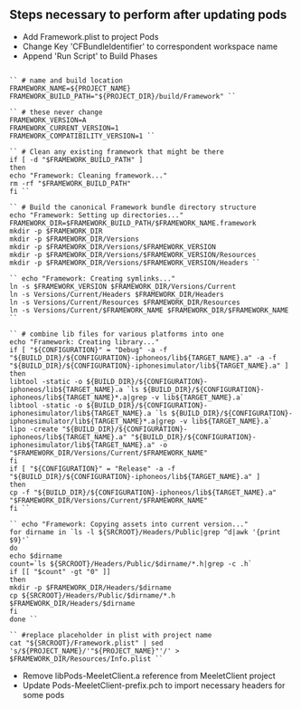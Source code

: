 ## Steps necessary to perform after updating pods
- Add Framework.plist to project Pods
- Change Key 'CFBundleIdentifier' to correspondent workspace name
- Append 'Run Script' to Build Phases
<pre><code>
`` # name and build location
FRAMEWORK_NAME=${PROJECT_NAME}
FRAMEWORK_BUILD_PATH="${PROJECT_DIR}/build/Framework" ``<br>
`` # these never change
FRAMEWORK_VERSION=A
FRAMEWORK_CURRENT_VERSION=1
FRAMEWORK_COMPATIBILITY_VERSION=1 ``<br>
`` # Clean any existing framework that might be there
if [ -d "$FRAMEWORK_BUILD_PATH" ]
then
echo "Framework: Cleaning framework..."
rm -rf "$FRAMEWORK_BUILD_PATH"
fi ``<br>
`` # Build the canonical Framework bundle directory structure
echo "Framework: Setting up directories..."
FRAMEWORK_DIR=$FRAMEWORK_BUILD_PATH/$FRAMEWORK_NAME.framework
mkdir -p $FRAMEWORK_DIR
mkdir -p $FRAMEWORK_DIR/Versions
mkdir -p $FRAMEWORK_DIR/Versions/$FRAMEWORK_VERSION
mkdir -p $FRAMEWORK_DIR/Versions/$FRAMEWORK_VERSION/Resources
mkdir -p $FRAMEWORK_DIR/Versions/$FRAMEWORK_VERSION/Headers ``<br>
`` echo "Framework: Creating symlinks..."
ln -s $FRAMEWORK_VERSION $FRAMEWORK_DIR/Versions/Current
ln -s Versions/Current/Headers $FRAMEWORK_DIR/Headers
ln -s Versions/Current/Resources $FRAMEWORK_DIR/Resources
ln -s Versions/Current/$FRAMEWORK_NAME $FRAMEWORK_DIR/$FRAMEWORK_NAME ``<br>
`` # combine lib files for various platforms into one
echo "Framework: Creating library..."
if [ "${CONFIGURATION}" = "Debug" -a -f "${BUILD_DIR}/${CONFIGURATION}-iphoneos/lib${TARGET_NAME}.a" -a -f "${BUILD_DIR}/${CONFIGURATION}-iphonesimulator/lib${TARGET_NAME}.a" ]
then
libtool -static -o ${BUILD_DIR}/${CONFIGURATION}-iphoneos/lib${TARGET_NAME}.a `ls ${BUILD_DIR}/${CONFIGURATION}-iphoneos/lib${TARGET_NAME}*.a|grep -v lib${TARGET_NAME}.a`
libtool -static -o ${BUILD_DIR}/${CONFIGURATION}-iphonesimulator/lib${TARGET_NAME}.a `ls ${BUILD_DIR}/${CONFIGURATION}-iphonesimulator/lib${TARGET_NAME}*.a|grep -v lib${TARGET_NAME}.a`
lipo -create "${BUILD_DIR}/${CONFIGURATION}-iphoneos/lib${TARGET_NAME}.a" "${BUILD_DIR}/${CONFIGURATION}-iphonesimulator/lib${TARGET_NAME}.a" -o "$FRAMEWORK_DIR/Versions/Current/$FRAMEWORK_NAME"
fi
if [ "${CONFIGURATION}" = "Release" -a -f "${BUILD_DIR}/${CONFIGURATION}-iphoneos/lib${TARGET_NAME}.a" ]
then
cp -f "${BUILD_DIR}/${CONFIGURATION}-iphoneos/lib${TARGET_NAME}.a" "$FRAMEWORK_DIR/Versions/Current/$FRAMEWORK_NAME"
fi ``<br>
`` echo "Framework: Copying assets into current version..."
for dirname in `ls -l ${SRCROOT}/Headers/Public|grep ^d|awk '{print $9}'`
do
echo $dirname
count=`ls ${SRCROOT}/Headers/Public/$dirname/*.h|grep -c .h`
if [[ "$count" -gt "0" ]]
then
mkdir -p $FRAMEWORK_DIR/Headers/$dirname
cp ${SRCROOT}/Headers/Public/$dirname/*.h $FRAMEWORK_DIR/Headers/$dirname
fi
done ``<br>
`` #replace placeholder in plist with project name
cat "${SRCROOT}/Framework.plist" | sed 's/${PROJECT_NAME}/'"${PROJECT_NAME}"'/' > $FRAMEWORK_DIR/Resources/Info.plist ``
</code></pre>
- Remove libPods-MeeletClient.a reference from MeeletClient project
- Update Pods-MeeletClient-prefix.pch to import necessary headers for some pods